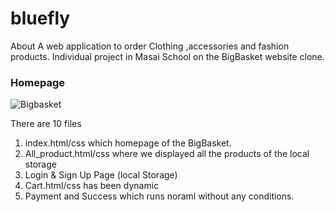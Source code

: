 # bluefly
About A web application to order Clothing ,accessories and fashion products. Individual project in Masai School on the BigBasket website clone.

### Homepage

![Bigbasket](./bigBasket.png)

There are 10 files

1. index.html/css which homepage of the BigBasket.
2. All_product.html/css where we displayed all the products of the local storage
3. Login & Sign Up Page (local Storage)
4. Cart.html/css has been dynamic
5. Payment and Success which runs noraml without any conditions.
